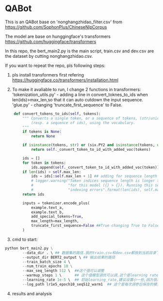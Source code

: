 # QABot

This is an QABot base on 'nonghangzhidao_filter.csv' from https://github.com/SophonPlus/ChineseNlpCorpus 

The model are base on hunggingface's transformers https://github.com/huggingface/transformers

In this repo, the bert_main2.py is the main script, train.csv and dev.csv are the dataset by cutting nonghangzhidao.csv. 


If you want to repeat the repo, pls following steps:

1. pls install transformers first refering https://huggingface.co/transformers/installation.html

2. To make it avaliable to run, I change 2 functions in transformers: 
   'tokenization_utils.py' -  adding a line in convert_toknes_to_ids  when len(ids)>max_len,so that it can auto cutdown the input sequence. 
   'glue.py' - changing 'truncate_first_sequence' to False.
```python
    def convert_tokens_to_ids(self, tokens):
        """ Converts a single token, or a sequence of tokens, (str/unicode) in a single integer id
            (resp. a sequence of ids), using the vocabulary.
        """
        if tokens is None:
            return None

        if isinstance(tokens, str) or (six.PY2 and isinstance(tokens, unicode)):
            return self._convert_token_to_id_with_added_voc(tokens)

        ids = []
        for token in tokens:
            ids.append(self._convert_token_to_id_with_added_voc(token))
        if len(ids) > self.max_len:
            ids = ids[:self.max_len + 1] ## adding for sequence length  cutdown(添加了这一行,并且注释掉了下面3行)
            # logger.warning("Token indices sequence length is longer than the specified maximum sequence length "
            #                "for this model ({} > {}). Running this sequence through the model will result in "
            #                "indexing errors".format(len(ids), self.max_len))
        return ids
```
```python
        inputs = tokenizer.encode_plus(
            example.text_a,
            example.text_b,
            add_special_tokens=True,
            max_length=max_length,
            truncate_first_sequence=False ##True changing True to False # We're truncating the first sequence in priority
        )
```
3. cmd to start:
```python
python bert_main2.py \
		--data_dir . \ ## 数据集的路径.我的train.csv和dev.csv都放到当前目录下了
		--output_dir BERT2_output \ ## 输出结果的路径
		--train_batch_size 4 \  
		--num_train_epochs 10 \
		--max_seq_length 512 \  ##这个值可以调整
		--warmup_steps 1 \      ## 这个值模型调优可以调,这个是learning rate 变化
		--learning_rate 1e-5 \  ## 初始learning_rate,建议设置小一些,因为我用默认5e-5时,模型loss一路上升,acc 一路下降,估计模型已经飘了起来
		--log_path lr1e5_epoch10_seq512_warm1  ## 这个是每次调参后保存的模型结果和train_loss_file.txt, eval_acc_file.txt,train_acc_file.txt. 方便后面对比
```
4. results and analysis

